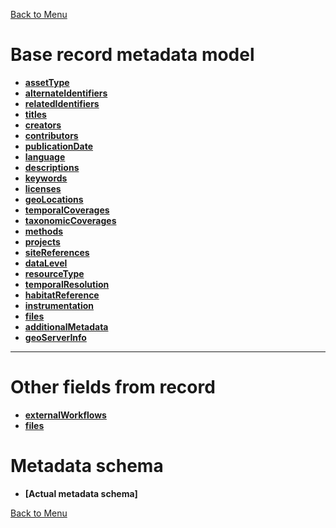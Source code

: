 [Back to Menu](../main.md)

# Base record metadata model
- **[assetType](assetType.md)**
- **[alternateIdentifiers](alternateIdentifiers.md)**
- **[relatedIdentifiers](relatedIdentifiers.md)**
- **[titles](titles.md)**
- **[creators](creators.md)**
- **[contributors](contributors.md)**
- **[publicationDate](publicationDate.md)**
- **[language](language.md)**
- **[descriptions](descriptions.md)**
- **[keywords](keywords.md)**
- **[licenses](licenses.md)**
- **[geoLocations](geoLocations.md)**
- **[temporalCoverages](temportalCoverages.md)**
- **[taxonomicCoverages](taxonomicCoverages.md)**
- **[methods](methods.md)**
- **[projects](projects.md)**
- **[siteReferences](siteReferences.md)**
- **[dataLevel](dataLevel.md)**
- **[resourceType](ResourceType.md)**
- **[temporalResolution](temporalResolution.md)**
- **[habitatReference](habitatReference.md)**
- **[instrumentation](instrumentation.md)**
- **[files](externalFiles.md)**
- **[additionalMetadata](additionalMetadata.md)**
- **[geoServerInfo](geoServerInfo.md)**

---

# Other fields from record

- **[externalWorkflows](externalWorkflows.md)**
- **[files](files.md)**

# Metadata schema
- **[Actual metadata schema]**

[Back to Menu](../main.md)
